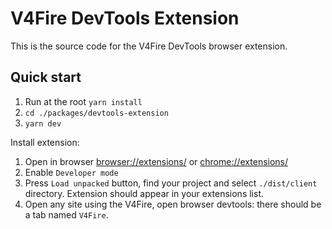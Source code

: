 # V4Fire DevTools Extension

This is the source code for the V4Fire DevTools browser extension.

## Quick start

1. Run at the root `yarn install`
2. `cd ./packages/devtools-extension`
3. `yarn dev`

Install extension:

1. Open in browser [browser://extensions/](browser://extensions/)
or [chrome://extensions/](chrome://extensions/)
2. Enable `Developer mode`
3. Press `Load unpacked` button, find your project and select `./dist/client` directory.
Extension should appear in your extensions list.
4. Open any site using the V4Fire, open browser devtools:
there should be a tab named `V4Fire`.
